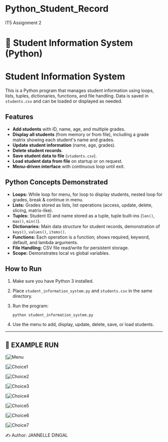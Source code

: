 # Python_Student_Record
IT5 Assignment 2

# 📝 Student Information System (Python)

# Student Information System

This is a Python program that manages student information using loops, lists, tuples, dictionaries, functions, and file handling. Data is saved in `students.csv` and can be loaded or displayed as needed.

## Features

- **Add students** with ID, name, age, and multiple grades.
- **Display all students** (from memory or from file), including a grade matrix showing each student's name and grades.
- **Update student information** (name, age, grades).
- **Delete student records**.
- **Save student data to file** (`students.csv`).
- **Load student data from file** on startup or on request.
- **Menu-driven interface** with continuous loop until exit.

## Python Concepts Demonstrated

- **Loops:** While loop for menu, for loop to display students, nested loop for grades, break & continue in menu.
- **Lists:** Grades stored as lists, list operations (access, update, delete, slicing, matrix-like).
- **Tuples:** Student ID and name stored as a tuple, tuple built-ins (`len()`, `max()`, `min()`).
- **Dictionaries:** Main data structure for student records, demonstration of `keys()`, `values()`, `items()`.
- **Functions:** Each operation is a function; shows required, keyword, default, and lambda arguments.
- **File Handling:** CSV file read/write for persistent storage.
- **Scope:** Demonstrates local vs global variables.

## How to Run

1. Make sure you have Python 3 installed.
2. Place `student_information_system.py` and `students.csv` in the same directory.
3. Run the program:

   ```bash
   python student_information_system.py
   ```

4. Use the menu to add, display, update, delete, save, or load students.

---


## 📂 EXAMPLE RUN
[![Menu](url)

[![Choice1](url)

[![Choice2](url)

[![Choice3](url)

[![Choice4](url)

[![Choice5](url)

[![Choice6](url)

[![Choice7](url)



✍️ Author: JANNELLE DINGAL
